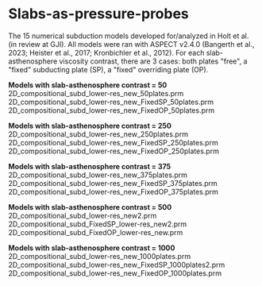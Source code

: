 # Slabs-as-pressure-probes

The 15 numerical subduction models developed for/analyzed in Holt et al. (in review at GJI). All models were ran with ASPECT v2.4.0 (Bangerth et al., 2023; Heister et al., 2017; Kronbichler et al., 2012).
For each slab-asthenosphere viscosity contrast, there are 3 cases: both plates "free", a "fixed" subducting plate (SP), a "fixed" overriding plate (OP).

**Models with slab-asthenosphere contrast = 50**  
2D_compositional_subd_lower-res_new_50plates.prm  
2D_compositional_subd_lower-res_new_FixedSP_50plates.prm  
2D_compositional_subd_lower-res_new_FixedOP_50plates.prm

**Models with slab-asthenosphere contrast = 250**  
2D_compositional_subd_lower-res_new_250plates.prm  
2D_compositional_subd_lower-res_new_FixedSP_250plates.prm  
2D_compositional_subd_lower-res_new_FixedOP_250plates.prm

**Models with slab-asthenosphere contrast = 375**  
2D_compositional_subd_lower-res_new_375plates.prm  
2D_compositional_subd_lower-res_new_FixedSP_375plates.prm  
2D_compositional_subd_lower-res_new_FixedOP_375plates.prm

**Models with slab-asthenosphere contrast = 500**  
2D_compositional_subd_lower-res_new2.prm  
2D_compositional_subd_FixedSP_lower-res_new2.prm  
2D_compositional_subd_FixedOP_lower-res_new.prm

**Models with slab-asthenosphere contrast = 1000**  
2D_compositional_subd_lower-res_new_1000plates.prm  
2D_compositional_subd_lower-res_new_FixedSP_1000plates2.prm  
2D_compositional_subd_lower-res_new_FixedOP_1000plates.prm
